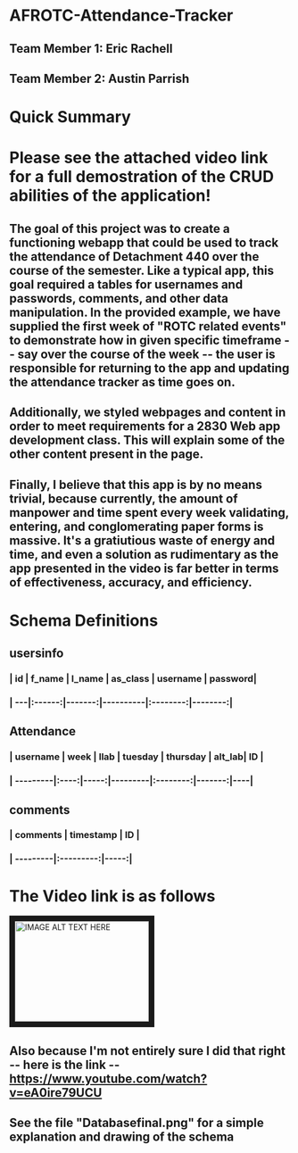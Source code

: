 # AFROTC-Attendance-Tracker
## Team Member 1: Eric Rachell
## Team Member 2: Austin Parrish

# Quick Summary
# Please see the attached video link for a full demostration of the CRUD abilities of the application!


## The goal of this project was to create a functioning webapp that could be used to track the attendance of Detachment 440 over the course of the semester. Like a typical app, this goal required a tables for usernames and passwords, comments, and other data manipulation. In the provided example, we have supplied the first week of "ROTC related events" to demonstrate how in given specific timeframe -- say over the course of the week -- the user is responsible for returning to the app and updating the attendance tracker as time goes on.

## Additionally, we styled webpages and content in order to meet requirements for a 2830 Web app development class. This will explain some of the other content present in the page.

## Finally, I believe that this app is by no means trivial, because currently, the amount of manpower and time spent every week validating, entering, and conglomerating paper forms is massive. It's a gratiutious waste of energy and time, and even a solution as rudimentary as the app presented in the video is far better in terms of effectiveness, accuracy, and efficiency.

# Schema Definitions

## usersinfo

### | id | f_name | l_name | as_class | username | password|
### | ---|:------:|-------:|----------|:--------:|--------:|

## Attendance

### | username | week | llab | tuesday | thursday | alt_lab| ID |
### | ---------|:----:|-----:|---------|:--------:|-------:|----|


## comments

### | comments | timestamp | ID   |
### | ---------|:---------:|-----:|


# The Video link is as follows
<a href="http://www.youtube.com/watch?feature=player_embedded&v=watch?v=eA0ire79UCU
" target="_blank"><img src="http://img.youtube.com/vi/watch?v=eA0ire79UCU/0.jpg" 
alt="IMAGE ALT TEXT HERE" width="240" height="180" border="10" /></a>

## Also because I'm not entirely sure I did that right -- here is the link -- https://www.youtube.com/watch?v=eA0ire79UCU

## See the file "Databasefinal.png" for a simple explanation and drawing of the schema